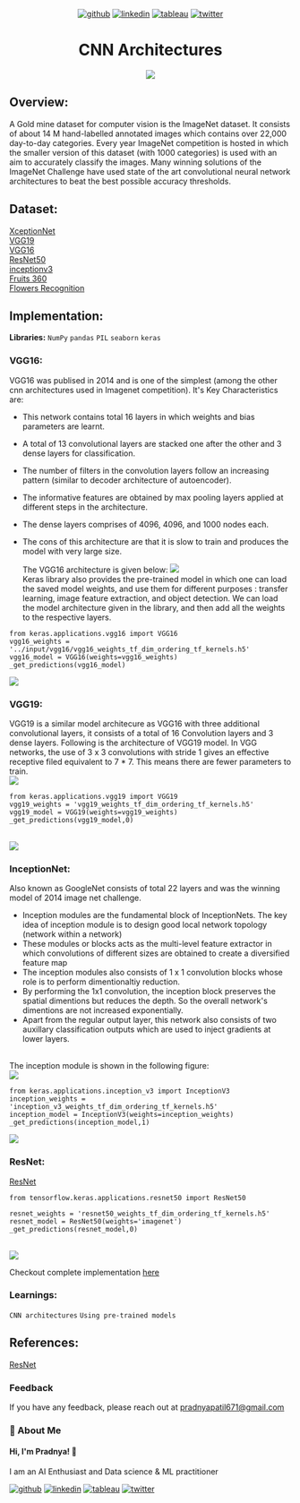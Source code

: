 <div align="center">
  
[1]: https://github.com/Pradnya1208
[2]: https://www.linkedin.com/in/pradnya-patil-b049161ba/
[3]: https://public.tableau.com/app/profile/pradnya.patil3254#!/
[4]: https://twitter.com/Pradnya1208


[![github](https://raw.githubusercontent.com/Pradnya1208/Telecom-Customer-Churn-prediction/c292abd3f9cc647a7edc0061193f1523e9c05e1f/icons/git.svg)][1]
[![linkedin](https://raw.githubusercontent.com/Pradnya1208/Telecom-Customer-Churn-prediction/9f5c4a255972275ced549ea6e34ef35019166944/icons/iconmonstr-linkedin-5.svg)][2]
[![tableau](https://raw.githubusercontent.com/Pradnya1208/Telecom-Customer-Churn-prediction/e257c5d6cf02f13072429935b0828525c601414f/icons/icons8-tableau-software%20(1).svg)][3]
[![twitter](https://raw.githubusercontent.com/Pradnya1208/Telecom-Customer-Churn-prediction/c9f9c5dc4e24eff0143b3056708d24650cbccdde/icons/iconmonstr-twitter-5.svg)][4]

</div>

# <div align="center">CNN Architectures</div>
<div align="center"><img src="https://github.com/Pradnya1208/CNN-Architectures/blob/main/output/overview.gif?raw=true"></div>


## Overview:
A Gold mine dataset for computer vision is the ImageNet dataset. It consists of about 14 M hand-labelled annotated images which contains over 22,000 day-to-day categories. Every year ImageNet competition is hosted in which the smaller version of this dataset (with 1000 categories) is used with an aim to accurately classify the images. Many winning solutions of the ImageNet Challenge have used state of the art convolutional neural network architectures to beat the best possible accuracy thresholds.


## Dataset:
[XceptionNet](https://www.kaggle.com/keras/xception)<br>
[VGG19](https://www.kaggle.com/keras/vgg19)<br>
[VGG16](https://www.kaggle.com/keras/vgg16)<br>
[ResNet50](https://www.kaggle.com/keras/resnet50)<br>
[inceptionv3](https://www.kaggle.com/keras/inceptionv3)<br>
[Fruits 360](https://www.kaggle.com/moltean/fruits)<br>
[Flowers Recognition](https://www.kaggle.com/alxmamaev/flowers-recognition)<br>
## Implementation:

**Libraries:**  `NumPy` `pandas` `PIL` `seaborn` `keras`
### VGG16:
VGG16 was publised in 2014 and is one of the simplest (among the other cnn architectures used in Imagenet competition). It's Key Characteristics are:

- This network contains total 16 layers in which weights and bias parameters are learnt.
- A total of 13 convolutional layers are stacked one after the other and 3 dense layers for classification.
- The number of filters in the convolution layers follow an increasing pattern (similar to decoder architecture of autoencoder).
- The informative features are obtained by max pooling layers applied at different steps in the architecture.
- The dense layers comprises of 4096, 4096, and 1000 nodes each.
- The cons of this architecture are that it is slow to train and produces the model with very large size.

  The VGG16 architecture is given below:
  <img src="https://github.com/Pradnya1208/CNN-Architectures/blob/main/output/vgg16.PNG?raw=true">
  <br>
Keras library also provides the pre-trained model in which one can load the saved model weights, and use them for different purposes : transfer learning, image feature extraction, and object detection. We can load the model architecture given in the library, and then add all the weights to the respective layers.
```
from keras.applications.vgg16 import VGG16
vgg16_weights = '../input/vgg16/vgg16_weights_tf_dim_ordering_tf_kernels.h5'
vgg16_model = VGG16(weights=vgg16_weights)
_get_predictions(vgg16_model)
```
<img src ="https://github.com/Pradnya1208/CNN-Architectures/blob/main/output/vgg16_.PNG?raw=true">
<br>

### VGG19:
VGG19 is a similar model architecure as VGG16 with three additional convolutional layers, it consists of a total of 16 Convolution layers and 3 dense layers. Following is the architecture of VGG19 model. In VGG networks, the use of 3 x 3 convolutions with stride 1 gives an effective receptive filed equivalent to 7 * 7. This means there are fewer parameters to train.
<br>
<img src="https://github.com/Pradnya1208/CNN-Architectures/blob/main/output/vgg19.PNG?raw=true">
<br>
```
from keras.applications.vgg19 import VGG19
vgg19_weights = 'vgg19_weights_tf_dim_ordering_tf_kernels.h5'
vgg19_model = VGG19(weights=vgg19_weights)
_get_predictions(vgg19_model,0)
```
<br>
<img src="https://github.com/Pradnya1208/CNN-Architectures/blob/main/output/vgg19_.PNG?raw=true">
<br>

### InceptionNet:
Also known as GoogleNet consists of total 22 layers and was the winning model of 2014 image net challenge.

- Inception modules are the fundamental block of InceptionNets. The key idea of inception module is to design good local network topology (network within a network)
- These modules or blocks acts as the multi-level feature extractor in which convolutions of different sizes are obtained to create a diversified feature map
- The inception modules also consists of 1 x 1 convolution blocks whose role is to perform dimentionaltiy reduction.
- By performing the 1x1 convolution, the inception block preserves the spatial dimentions but reduces the depth. So the overall network's dimentions are not increased exponentially.
- Apart from the regular output layer, this network also consists of two auxillary classification outputs which are used to inject gradients at lower layers.
<br>
The inception module is shown in the following figure:
<br>
<img src="https://github.com/Pradnya1208/CNN-Architectures/blob/main/output/inceptionNet.PNG?raw=true">
<br>


```
from keras.applications.inception_v3 import InceptionV3
inception_weights = 'inception_v3_weights_tf_dim_ordering_tf_kernels.h5'
inception_model = InceptionV3(weights=inception_weights)
_get_predictions(inception_model,1)
```

<img src="https://github.com/Pradnya1208/CNN-Architectures/blob/main/output/inceptionv3.PNG?raw=true">
<br>

### ResNet:
[ResNet](https://arxiv.org/pdf/1512.03385.pdf)<br>
```
from tensorflow.keras.applications.resnet50 import ResNet50

resnet_weights = 'resnet50_weights_tf_dim_ordering_tf_kernels.h5'
resnet_model = ResNet50(weights='imagenet')
_get_predictions(resnet_model,0)
```
<br>
<img src="https://github.com/Pradnya1208/CNN-Architectures/blob/main/output/resnet.PNG?raw=true">
<br>

Checkout complete implementation [here](https://github.com/Pradnya1208/CNN-Architectures/blob/main/cnn-architectures.ipynb)


### Learnings:
`CNN architectures`
`Using pre-trained models`






## References:
[ResNet](https://arxiv.org/pdf/1512.03385.pdf)

### Feedback

If you have any feedback, please reach out at pradnyapatil671@gmail.com


### 🚀 About Me
#### Hi, I'm Pradnya! 👋
I am an AI Enthusiast and  Data science & ML practitioner




[1]: https://github.com/Pradnya1208
[2]: https://www.linkedin.com/in/pradnya-patil-b049161ba/
[3]: https://public.tableau.com/app/profile/pradnya.patil3254#!/
[4]: https://twitter.com/Pradnya1208


[![github](https://raw.githubusercontent.com/Pradnya1208/Telecom-Customer-Churn-prediction/c292abd3f9cc647a7edc0061193f1523e9c05e1f/icons/git.svg)][1]
[![linkedin](https://raw.githubusercontent.com/Pradnya1208/Telecom-Customer-Churn-prediction/9f5c4a255972275ced549ea6e34ef35019166944/icons/iconmonstr-linkedin-5.svg)][2]
[![tableau](https://raw.githubusercontent.com/Pradnya1208/Telecom-Customer-Churn-prediction/e257c5d6cf02f13072429935b0828525c601414f/icons/icons8-tableau-software%20(1).svg)][3]
[![twitter](https://raw.githubusercontent.com/Pradnya1208/Telecom-Customer-Churn-prediction/c9f9c5dc4e24eff0143b3056708d24650cbccdde/icons/iconmonstr-twitter-5.svg)][4]

